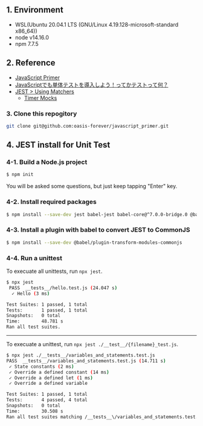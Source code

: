 ## 1. Environment

* WSL(Ubuntu 20.04.1 LTS (GNU/Linux 4.19.128-microsoft-standard x86_64))
* node v14.16.0
* npm 7.7.5

## 2. Reference

* [JavaScript Primer](https://jsprimer.net/)
* [JavaScriptでも単体テストを導入しよう！ってかテストって何？](https://sbfl.net/blog/2019/01/20/javascript-unittest/)
* [JEST > Using Matchers](https://jestjs.io/docs/using-matchers)
  * [Timer Mocks](https://jestjs.io/docs/timer-mocks)

### 3. Clone this repogitory

```bash
git clone git@github.com:oasis-forever/javascript_primer.git
```

## 4. JEST install for Unit Test

### 4-1. Build a Node.js project

```bash
$ npm init
```

You will be asked some questions, but just keep tapping "Enter" key.

### 4-2. Install required packages

```bash
$ npm install --save-dev jest babel-jest babel-core@^7.0.0-bridge.0 @babel/core @babel/preset-env
```

### 4-3. Install a plugin with babel to convert JEST to CommonJS

```bash
$ npm install --save-dev @babel/plugin-transform-modules-commonjs
```

### 4-4. Run a unittest

To execuate all unittests, run `npx jest`.

```bash
$ npx jest
 PASS  __tests__/hello.test.js (24.047 s)
  ✓ Hello (3 ms)

Test Suites: 1 passed, 1 total
Tests:       1 passed, 1 total
Snapshots:   0 total
Time:        48.781 s
Ran all test suites.
```

---

To execuate a unittest, run `npx jest ./__test__/{filename}_test.js`.

```bash
$ npx jest ./__tests__/variables_and_statements.test.js
PASS  __tests__/variables_and_statements.test.js (14.711 s)
 ✓ State constants (2 ms)
 ✓ Override a defined constant (14 ms)
 ✓ Override a defined let (1 ms)
 ✓ Override a defined variable

Test Suites: 1 passed, 1 total
Tests:       4 passed, 4 total
Snapshots:   0 total
Time:        30.508 s
Ran all test suites matching /__tests__\/variables_and_statements.test.js/i.
```
